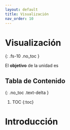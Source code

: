 ```yaml
---
layout: default
title: Visualización
nav_order: 10
---
```


# Visualización
{: .fs-10 .no_toc }

El **objetivo** de la unidad es 

## Tabla de Contenido
{: .no_toc .text-delta }

1. TOC
{:toc}


# Introducción